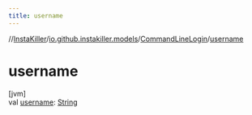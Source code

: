 ```yaml
---
title: username
---
```

//[InstaKiller](../../../index.html)/[io.github.instakiller.models](../index.html)/[CommandLineLogin](index.html)/[username](username.html)



# username



[jvm]\
val [username](username.html): [String](https://kotlinlang.org/api/latest/jvm/stdlib/kotlin/-string/index.html)




